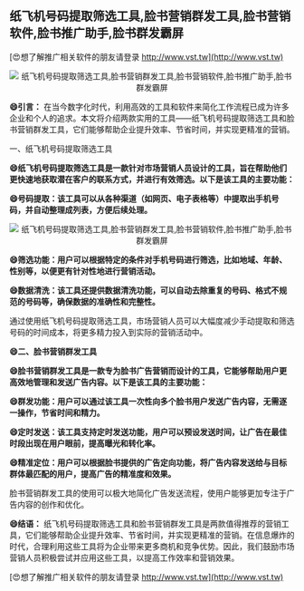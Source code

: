 ## **纸飞机号码提取筛选工具,脸书营销群发工具,脸书营销软件,脸书推广助手,脸书群发霸屏**

[😍想了解推广相关软件的朋友请登录 http://www.vst.tw](http://www.vst.tw)

 <center><img src="https://vst.tw/MP4/tuiguang/png/5.png" alt="纸飞机号码提取筛选工具,脸书营销群发工具,脸书营销软件,脸书推广助手,脸书群发霸屏"></center>

**😄引言：**
在当今数字化时代，利用高效的工具和软件来简化工作流程已成为许多企业和个人的追求。本文将介绍两款实用的工具——纸飞机号码提取筛选工具和脸书营销群发工具，它们能够帮助企业提升效率、节省时间，并实现更精准的营销。

一、纸飞机号码提取筛选工具

**😄纸飞机号码提取筛选工具是一款针对市场营销人员设计的工具，旨在帮助他们更快速地获取潜在客户的联系方式，并进行有效筛选。以下是该工具的主要功能：**

**😄号码提取：该工具可以从各种渠道（如网页、电子表格等）中提取出手机号码，并自动整理成列表，方便后续处理。**

 <center><img src="https://vst.tw/MP4/tuiguang/png/1.png" alt="纸飞机号码提取筛选工具,脸书营销群发工具,脸书营销软件,脸书推广助手,脸书群发霸屏"></center>

**😄筛选功能：用户可以根据特定的条件对手机号码进行筛选，比如地域、年龄、性别等，以便更有针对性地进行营销活动。**

**😄数据清洗：该工具还提供数据清洗功能，可以自动去除重复的号码、格式不规范的号码等，确保数据的准确性和完整性。**

通过使用纸飞机号码提取筛选工具，市场营销人员可以大幅度减少手动提取和筛选号码的时间成本，将更多精力投入到实际的营销活动中。

**😄二、脸书营销群发工具**

**😄脸书营销群发工具是一款专为脸书广告营销而设计的工具，它能够帮助用户更高效地管理和发送广告内容。以下是该工具的主要功能：**

**😄群发功能：用户可以通过该工具一次性向多个脸书用户发送广告内容，无需逐一操作，节省时间和精力。**

**😄定时发送：该工具支持定时发送功能，用户可以预设发送时间，让广告在最佳时段出现在用户眼前，提高曝光和转化率。**

**😄精准定位：用户可以根据脸书提供的广告定向功能，将广告内容发送给与目标群体最匹配的用户，提高广告的精准度和效果。**

脸书营销群发工具的使用可以极大地简化广告发送流程，使用户能够更加专注于广告内容的创作和优化。

**😄结语：**
纸飞机号码提取筛选工具和脸书营销群发工具是两款值得推荐的营销工具，它们能够帮助企业提升效率、节省时间，并实现更精准的营销。在信息爆炸的时代，合理利用这些工具将为企业带来更多商机和竞争优势。因此，我们鼓励市场营销人员积极尝试并应用这些工具，以提高工作效率和营销效果。

[😍想了解推广相关软件的朋友请登录 http://www.vst.tw](http://www.vst.tw)



